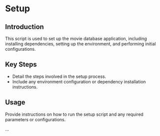 # Setup

## Introduction
This script is used to set up the movie database application, including installing dependencies, setting up the environment, and performing initial configurations.

## Key Steps
- Detail the steps involved in the setup process.
- Include any environment configuration or dependency installation instructions.

## Usage
Provide instructions on how to run the setup script and any required parameters or configurations.

...

